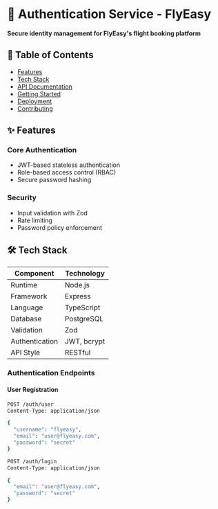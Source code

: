 # 🔐 Authentication Service - FlyEasy

**Secure identity management for FlyEasy's flight booking platform**


## 📌 Table of Contents
- [Features](#-features)
- [Tech Stack](#-tech-stack)
- [API Documentation](#-api-documentation)
- [Getting Started](#-getting-started)
- [Deployment](#-deployment)
- [Contributing](#-contributing)

## ✨ Features
### Core Authentication
- JWT-based stateless authentication
- Role-based access control (RBAC)
- Secure password hashing

### Security
- Input validation with Zod
- Rate limiting
- Password policy enforcement

## 🛠 Tech Stack
| Component       | Technology               |
|-----------------|--------------------------|
| Runtime         | Node.js                  |
| Framework       | Express                  |
| Language        | TypeScript               |
| Database        | PostgreSQL               |
| Validation      | Zod                      |
| Authentication  | JWT, bcrypt              |
| API Style       | RESTful                  |

<!-- ## 📚 API Documentation -->

### Authentication Endpoints

#### User Registration
```bash
POST /auth/user
Content-Type: application/json

{
  "username": "flyeasy",
  "email": "user@flyeasy.com",
  "password": "secret"
}

POST /auth/login
Content-Type: application/json

{
  "email": "user@flyeasy.com",
  "password": "secret"
}
```
